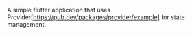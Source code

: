 A simple flutter application that uses Provider[https://pub.dev/packages/provider/example] for state management.  
